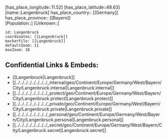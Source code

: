 ﻿---
location: [48.63,11.52] 
mapzoom: [7,12] 
mapmarker: city 
type: City
tags:
- geo/City


SpocWebEntityId: 31825
isDeleted: false
confidential: public

---
[has_place_longitude::11.52] 
[has_place_latitude::48.63] 
[name::Langenbruck] 
has_place_country:: [[Germany]]  
has_place_province:: [[Bayern]]  
[Population::] 
[Unknown::] 


```leaflet
id: Langenbruck
coordinates: [[Langenbruck]] 
markerFile: [[Langenbruck]] 
defaultZoom: 11 
maxZoom: 18
```


## Confidential Links & Embeds: 
- [[Langenbruck|Langenbruck]]  
- [[../../../../../../../../_internal/geo/Continent/Europe/Germany/West/Bayern/City/Langenbruck.internal|Langenbruck.internal]] 
- [[../../../../../../../../_protect/geo/Continent/Europe/Germany/West/Bayern/City/Langenbruck.protect|Langenbruck.protect]] 
- [[../../../../../../../../_private/geo/Continent/Europe/Germany/West/Bayern/City/Langenbruck.private|Langenbruck.private]] 
- [[../../../../../../../../_personal/geo/Continent/Europe/Germany/West/Bayern/City/Langenbruck.personal|Langenbruck.personal]] 
- [[../../../../../../../../_secret/geo/Continent/Europe/Germany/West/Bayern/City/Langenbruck.secret|Langenbruck.secret]] 
